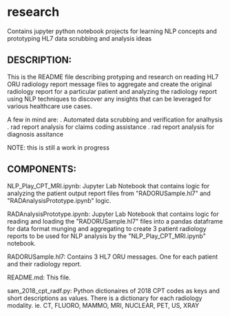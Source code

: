 # research
Contains jupyter python notebook projects for learning NLP concepts and prototyping HL7 data scrubbing and analysis ideas

DESCRIPTION:
------------
This is the README file describing protyping and research on reading HL7 ORU radiology report message files
to aggregate and create the original radiology report for a particular patient and analyzing the radiology
report using NLP techniques to discover any insights that can be leveraged for various healthcare use cases.

A few in mind are:
. Automated data scrubbing and verification for analhysis
. rad report analysis for claims coding assistance
. rad report analysis for diagnosis assitance

NOTE: this is still a work in progress


COMPONENTS:
-----------
NLP_Play_CPT_MRI.ipynb:
Jupyter Lab Notebook that contains logic for analyzing  the patient output report files from "RADORUSample.hl7" and
"RADAnalysisPrototype.ipynb" logic.

RADAnalysisPrototype.ipynb:
Jupyter Lab Notebook that contains logic for reading and loading the "RADORUSample.hl7" files into a pandas dataframe
for data format munging and aggregating to create 3 patient radiology reports to be used for NLP analysis by the
"NLP_Play_CPT_MRI.ipynb" notebook.

RADORUSample.hl7:
Contains 3 HL7 ORU messages. One for each patient and their radiology report.

README.md: 
This file.

sam_2018_cpt_radf.py:
Python dictionaires of 2018 CPT codes as keys and short descriptions as values. There is a dictionary for each
radiology modality. ie. CT, FLUORO, MAMMO, MRI,  NUCLEAR, PET, US, XRAY  

